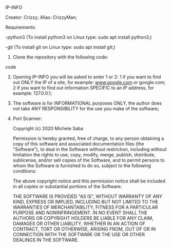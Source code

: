 IP-INFO

Creator: Crizzy;
Alias: CrizzyMan;

Requirements:

-python3 (To install python3 on Linux type: sudo apt install python3;)

-git (To install git on Linux type: sudo apt install git;)

1) Clone the repository with the following code:

code

2) Opening IP-INFO you will be asked to enter 1 or 2: 1 if you want to find out ONLY the IP of a site, for example: www.google.com or google.com; 2 if you want to find out information SPECIFIC to an IP address, for example: 127.0.0.1;

3) The software is for INFORMATIONAL purposes ONLY, the author does not take ANY RESPONSIBILITY for the use you make of the software;


4) Port Scanner:

   Copyright (c) 2020 Michele Saba
   
   Permission is hereby granted, free of charge, to any person obtaining a copy
   of this software and associated documentation files (the "Software"), to deal
   in the Software without restriction, including without limitation the rights
   to use, copy, modify, merge, publish, distribute, sublicense, and/or sell
   copies of the Software, and to permit persons to whom the Software is
   furnished to do so, subject to the following conditions:

   The above copyright notice and this permission notice shall be included in all
   copies or substantial portions of the Software.

   THE SOFTWARE IS PROVIDED "AS IS", WITHOUT WARRANTY OF ANY KIND, EXPRESS OR
   IMPLIED, INCLUDING BUT NOT LIMITED TO THE WARRANTIES OF MERCHANTABILITY,
   FITNESS FOR A PARTICULAR PURPOSE AND NONINFRINGEMENT. IN NO EVENT SHALL THE
   AUTHORS OR COPYRIGHT HOLDERS BE LIABLE FOR ANY CLAIM, DAMAGES OR OTHER
   LIABILITY, WHETHER IN AN ACTION OF CONTRACT, TORT OR OTHERWISE, ARISING FROM,
   OUT OF OR IN CONNECTION WITH THE SOFTWARE OR THE USE OR OTHER DEALINGS IN THE
   SOFTWARE.
